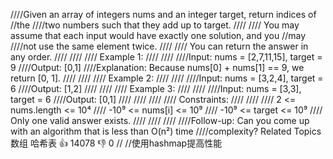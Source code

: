 ////Given an array of integers nums and an integer target, return indices of 
//the 
////two numbers such that they add up to target. 
////
//// You may assume that each input would have exactly one solution, and you 
//may 
////not use the same element twice. 
////
//// You can return the answer in any order. 
////
//// 
//// Example 1: 
////
//// 
////Input: nums = [2,7,11,15], target = 9
////Output: [0,1]
////Explanation: Because nums[0] + nums[1] == 9, we return [0, 1].
//// 
////
//// Example 2: 
////
//// 
////Input: nums = [3,2,4], target = 6
////Output: [1,2]
//// 
////
//// Example 3: 
////
//// 
////Input: nums = [3,3], target = 6
////Output: [0,1]
//// 
////
//// 
//// Constraints: 
////
//// 
//// 2 <= nums.length <= 10⁴ 
//// -10⁹ <= nums[i] <= 10⁹ 
//// -10⁹ <= target <= 10⁹ 
//// Only one valid answer exists. 
//// 
////
//// 
////Follow-up: Can you come up with an algorithm that is less than O(n²) time 
////complexity? Related Topics 数组 哈希表 👍 14078 👎 0
//
//使用hashmap提高性能
